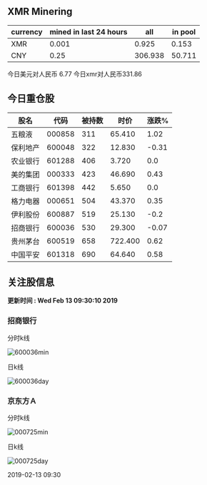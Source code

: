 ## XMR Minering

|currency|mined in last 24 hours|all|in pool|
|---|---|---|---|
|XMR|0.001|0.925|0.153|
|CNY|0.25|306.938|50.711|

今日美元对人民币 6.77	今日xmr对人民币331.86


## 今日重仓股 

|股名|代码|被持数|时价|涨跌%|
|---|---|---|---|---|
|五粮液|000858|311|65.410|1.02|
|保利地产|600048|322|12.830|-0.31|
|农业银行|601288|406|3.720|0.0|
|美的集团|000333|423|46.690|0.43|
|工商银行|601398|442|5.650|0.0|
|格力电器|000651|504|43.370|0.35|
|伊利股份|600887|519|25.130|-0.2|
|招商银行|600036|530|29.300|-0.07|
|贵州茅台|600519|658|722.400|0.62|
|中国平安|601318|690|64.640|0.58|

## 关注股信息
**更新时间 : Wed Feb 13 09:30:10 2019**
### 招商银行 
分时k线

![600036min](http://image.sinajs.cn/newchart/min/n/sh600036.gif)

日k线

![600036day](http://image.sinajs.cn/newchart/daily/n/sh600036.gif)

### 京东方Ａ 
分时k线

![000725min](http://image.sinajs.cn/newchart/min/n/sz000725.gif)

日k线

![000725day](http://image.sinajs.cn/newchart/daily/n/sz000725.gif)

2019-02-13 09:30